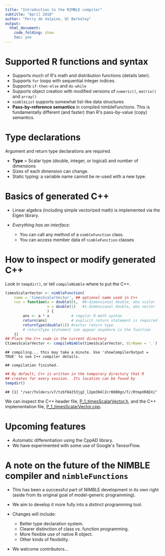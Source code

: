 ```yaml
---
title: "Introduction to the NIMBLE compiler"
subtitle: "April 2018"
author: "Perry de Valpine, UC Berkeley"
output:
  html_document:
    code_folding: show
    toc: yes
---
```




# Supported R functions and syntax

- Supports much of R's math and distribution functions (details later).
- Supports `for` loops with sequential integer indices.
- Supports `if-then-else` and `do-while`
- Supports object creation with modified versions of `numeric()`, `matrix()` and `array()`
- `nimbleList` supports somewhat list-like data structures
- **Pass-by-reference semantics** in compiled nimbleFunctions.  This
  is fundamentally different (and faster) than R's pass-by-value
  (copy) semantics.

# Type declarations

Argument and return type declarations are required.

- **Type** = Scalar type (double, integer, or logical) and number of dimensions
- Sizes of each dimension can change.
- Static typing: a variable name cannot be re-used with a new type.

# Basics of generated C++

- Linear algebra (including simple vectorized math) is implemented via the Eigen library.
- *Everything has an interface*:

    - You can call any method of a `nimbleFunction` class.
    - You can access member data of `nimbleFunction` classes

# How to inspect or modify generated C++

Look in `tempdir()`, or tell `compileNimble` where to put the C++.


```r
timesScalarVector <- nimbleFunction(
    name = 'timesScalarVector', ## optional name used in C++
    run = function(a = double(0),  #0-dimensional double, aka scalar
                   x = double(1)   #1-dimensional double, aka vector
                   ) {
        ans <- a * x          # regular R math syntax
        return(ans)           # explicit return statement is required
        returnType(double(1)) #vector return type
        # returnType statement can appear anywhere in the function
    })
## Place the C++ code in the current directory
CtimesScalarVector <- compileNimble(timesScalarVector, dirName = '.')
```

```
## compiling... this may take a minute. Use 'showCompilerOutput = TRUE' to see C++ compiler details.
```

```
## compilation finished.
```

```r
## By default, C++ is written in the temporary directory that R
## creates for every session.  Its location can be found by
tempdir()
```

```
## [1] "/var/folders/v7/tzbf84253jg2_l2pm304l2cr0000gn/T//RtmpXR8EXi"
```

We can inspect the C++ header file,
[P\_1\_timesScalarVector.h](P_1_timesScalarVector.h), and the C++
implementation file,
[P\_1\_timesScalarVector.cpp](P_1_timesScalarVector.cpp).

# Upcoming features

- Automatic differentiation using the CppAD library.
- We have experimented with some use of Google's TensorFlow.

# A note on the future of the NIMBLE compiler and `nimbleFunctions`

- This has been a successful part of NIMBLE development in its own
right (aside from its original goal of model-generic programming).
- We aim to develop it more fully into a distinct programming tool.
- Changes will include:

    - Better type declaration system.
    - Clearer distinction of class vs. function programming.
	- More flexible use of native R object.
	- Other kinds of flexibility.

- We welcome contributors...
